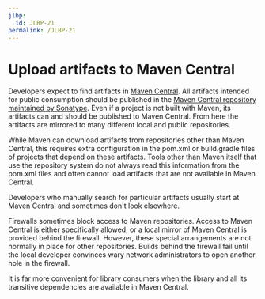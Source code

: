 ```yaml
---
jlbp:
  id: JLBP-21
permalink: /JLBP-21
---
```

# Upload artifacts to Maven Central

Developers expect to find artifacts in [Maven
Central](https://repo1.maven.org/maven2/). All artifacts intended for
public consumption should be published in the [Maven Central repository
maintained by Sonatype](https://search.maven.org). Even if a project is
not built with Maven, its artifacts can and should be published to Maven
Central. From here the artifacts are mirrored to many different local and public
repositories.

While Maven can download artifacts from repositories other than Maven Central,
this requires extra configuration in the pom.xml or build.gradle files of 
projects that depend on these artifacts. Tools other than Maven itself
that use the repository system do not always read this information from
the pom.xml files and often cannot load artifacts that are not available
in Maven Central.

Developers who manually search for particular artifacts usually start at
Maven Central and sometimes don't look elsewhere.

Firewalls sometimes block access to Maven repositories. Access to Maven Central
is either specifically allowed, or a local mirror of Maven Central is provided
behind the firewall. However, these
special arrangements are not normally in place for other repositories.
Builds behind the firewall fail until the local developer convinces wary
network administrators to open another hole in the firewall.

It is far more convenient for library consumers when the library and all its
transitive dependencies are available in Maven Central.
 



